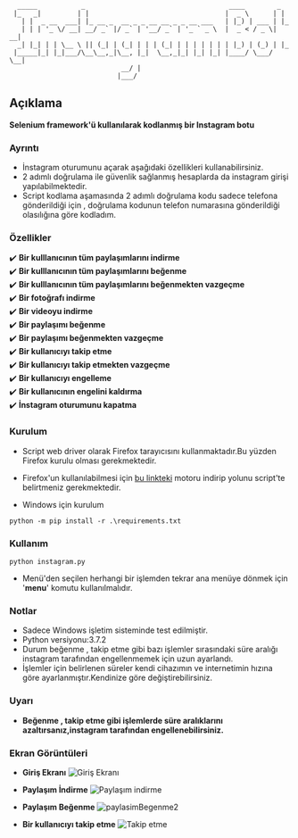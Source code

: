 ```
  _____           _                                    ____        _   
 |_   _|         | |                                  |  _ \      | |  
   | |  _ __  ___| |_ __ _  __ _ _ __ __ _ _ __ ___   | |_) | ___ | |_ 
   | | | '_ \/ __| __/ _` |/ _` | '__/ _` | '_ ` _ \  |  _ < / _ \| __|
  _| |_| | | \__ \ || (_| | (_| | | | (_| | | | | | | | |_) | (_) | |_ 
 |_____|_| |_|___/\__\__,_|\__, |_|  \__,_|_| |_| |_| |____/ \___/ \__|
                            __/ |                                      
                           |___/                                       
```          

## Açıklama
**Selenium framework'ü  kullanılarak kodlanmış bir Instagram botu**  

### Ayrıntı

* İnstagram oturumunu açarak aşağıdaki özellikleri kullanabilirsiniz.
* 2 adımlı doğrulama ile güvenlik sağlanmış hesaplarda da instagram girişi yapılabilmektedir.
* Script kodlama aşamasında 2 adımlı doğrulama kodu sadece telefona gönderildiği için , doğrulama kodunun telefon numarasına gönderildiği olasılığına göre kodladım.




### Özellikler

  :heavy_check_mark: **Bir kulllanıcının tüm paylaşımlarını indirme**  
  :heavy_check_mark: **Bir kulllanıcının tüm paylaşımlarını beğenme**  
  :heavy_check_mark: **Bir kulllanıcının tüm paylaşımlarını beğenmekten vazgeçme**  
  :heavy_check_mark: **Bir fotoğrafı indirme**  
  :heavy_check_mark: **Bir videoyu indirme**  
  :heavy_check_mark: **Bir paylaşımı beğenme**  
  :heavy_check_mark: **Bir paylaşımı beğenmekten vazgeçme**  
  :heavy_check_mark: **Bir kullanıcıyı takip etme**  
  :heavy_check_mark: **Bir kullanıcıyı takip etmekten vazgeçme**  
  :heavy_check_mark: **Bir kullanıcıyı engelleme**  
  :heavy_check_mark: **Bir kullanıcının engelini kaldırma**  
  :heavy_check_mark: **İnstagram oturumunu kapatma**  
  
  
### Kurulum
 * Script web driver olarak Firefox tarayıcısını kullanmaktadır.Bu yüzden Firefox kurulu olması gerekmektedir.
 * Firefox'un kullanılabilmesi için [bu linkteki](https://github.com/mozilla/geckodriver/releases)  motoru indirip yolunu script'te belirtmeniz gerekmektedir.

* Windows için kurulum
```
python -m pip install -r .\requirements.txt
```

### Kullanım
```
python instagram.py
```
* Menü'den seçilen herhangi bir işlemden tekrar ana menüye dönmek için '**menu**' komutu kullanılmalıdır.


### Notlar
* Sadece Windows işletim sisteminde test edilmiştir.
* Python versiyonu:3.7.2
* Durum beğenme , takip etme gibi bazı işlemler sırasındaki süre aralığı instagram tarafından engellenmemek için uzun ayarlandı.
* İşlemler için belirlenen süreler kendi cihazımın ve  internetimin hızına göre ayarlanmıştır.Kendinize göre değiştirebilirsiniz.

### Uyarı
* **Beğenme , takip etme gibi işlemlerde süre aralıklarını azaltırsanız,instagram tarafından engellenebilirsiniz.**

### Ekran Görüntüleri


* **Giriş Ekranı**
![Giriş Ekranı](https://raw.githubusercontent.com/mustafadalga/Instagram-Bot/master/goruntuler/giris.png)

* **Paylaşım İndirme**
![Paylaşım indirme](https://raw.githubusercontent.com/mustafadalga/Instagram-Bot/master/goruntuler/paylasim-indirme.png)

* **Paylaşım Beğenme**
![paylasimBegenme2](https://raw.githubusercontent.com/mustafadalga/Instagram-Bot/master/goruntuler/paylasim-begenme-2.png)

* **Bir kullanıcıyı takip etme**
![Takip etme](https://raw.githubusercontent.com/mustafadalga/Instagram-Bot/master/goruntuler/kullanici-takip-etme.png)







